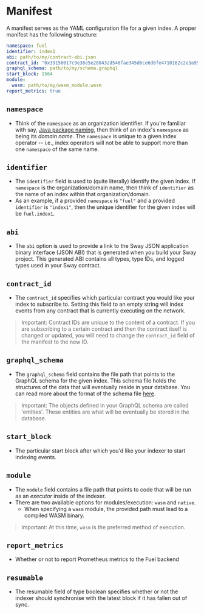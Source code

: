 # Manifest

A manifest serves as the YAML configuration file for a given index. A proper manifest has the following structure:

```yaml
namespace: fuel
identifier: index1
abi: path/to/my/contract-abi.json
contract_id: "0x39150017c9e38e5e280432d546fae345d6ce6d8fe4710162c2e3a95a6faff051"
graphql_schema: path/to/my/schema.graphql
start_block: 1564
module:
  wasm: path/to/my/wasm_module.wasm
report_metrics: true
```

## `namespace`

- Think of the `namespace` as an organization identifier. If you're familiar with say, [Java package naming](https://stackoverflow.com/questions/6247849/java-package-naming), then think of an index's `namespace` as being its _domain name_. The `namespace` is unique to a given index operator -- i.e., index operators will not be able to support more than one `namespace` of the same name.

## `identifier`

- The `identifier` field is used to (quite literally) identify the given index. If `namespace` is the organization/domain name, then think of `identifier` as the name of an index within that organization/domain.
- As an example, if a provided `namespace` is `"fuel"` and a provided `identifier` is `"index1"`, then the unique identifier for the given index will be `fuel.index1`.

## `abi`

- The `abi` option is used to provide a link to the Sway JSON application binary interface (JSON ABI) that is generated when you build your Sway project. This generated ABI contains all types, type IDs, and logged types used in your Sway contract.

## `contract_id`

- The `contract_id` specifies which particular contract you would like your index to subscribe to. Setting this field to an empty string will index events from any contract that is currently executing on the network.

> Important: Contract IDs are unique to the content of a contract. If you are subscribing to a certain contract and then the contract itself is changed or updated, you will need to change the `contract_id` field of the manifest to the new ID.

## `graphql_schema`

- The `graphql_schema` field contains the file path that points to the GraphQL schema for the given index. This schema file holds the structures of the data that will eventually reside in your database. You can read more about the format of the schema file [here](schema.md).

> Important: The objects defined in your GraphQL schema are called 'entities'. These entities are what will be eventually be stored in the database.

## `start_block`

- The particular start block after which you'd like your indexer to start indexing events.

## `module`

- The `module` field contains a file path that points to code that will be run as an _executor_ inside of the indexer.
- There are two available options for modules/execution: `wasm` and `native`.
  - When specifying a `wasm` module, the provided path must lead to a compiled WASM binary.

> Important: At this time, `wasm` is the preferred method of execution.

## `report_metrics`

- Whether or not to report Prometheus metrics to the Fuel backend

## `resumable`

- The resumable field of type boolean specifies whether or not the indexer should synchronise with the latest block if it has fallen out of sync. 

